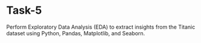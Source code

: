 # Task-5
Perform Exploratory Data Analysis (EDA) to extract insights from the Titanic dataset using Python, Pandas, Matplotlib, and Seaborn.
